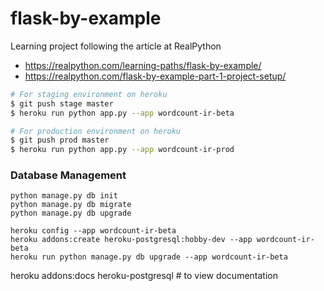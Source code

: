 # flask-by-example
Learning project following the article at RealPython

- https://realpython.com/learning-paths/flask-by-example/
- https://realpython.com/flask-by-example-part-1-project-setup/

```bash
# For staging environment on heroku
$ git push stage master
$ heroku run python app.py --app wordcount-ir-beta

# For production environment on heroku
$ git push prod master
$ heroku run python app.py --app wordcount-ir-prod
```

### Database Management ###
```
python manage.py db init
python manage.py db migrate
python manage.py db upgrade
```

```
heroku config --app wordcount-ir-beta
heroku addons:create heroku-postgresql:hobby-dev --app wordcount-ir-beta
heroku run python manage.py db upgrade --app wordcount-ir-beta
```

heroku addons:docs heroku-postgresql        # to view documentation

